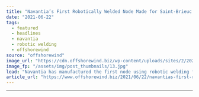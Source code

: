 ```yaml
---
title: "Navantia’s First Robotically Welded Node Made for Saint-Brieuc OWF"
date: "2021-06-22"
tags: 
  - featured
  - headlines
  - navantia
  - robotic welding
  - offshorewind
source: "offshorewind"
image_url: "https://cdn.offshorewind.biz/wp-content/uploads/sites/2/2021/06/22105010/Navantia-robotic-cell.jpg"
image_fp: "/assets/img/post_thumbnails/13.jpg"
lead: "Navantia has manufactured the first node using robotic welding for the Saint-Brieuc offshore wind"
article_url: "https://www.offshorewind.biz/2021/06/22/navantias-first-robotically-welded-node-made-for-saint-brieuc-owf/"
---
```


---
